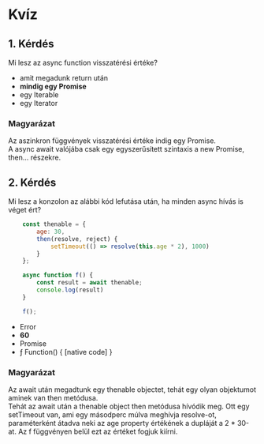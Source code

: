 # Kvíz

## 1. Kérdés
Mi lesz az async function visszatérési értéke?  

- amit megadunk return után
- **mindig egy Promise**
- egy Iterable 
- egy Iterator

### Magyarázat
Az aszinkron függvények visszatérési értéke indig egy Promise.  
A async await valójába csak egy egyszerűsített szintaxis a new Promise, then... részekre.  

## 2. Kérdés
Mi lesz a konzolon az alábbi kód lefutása után, ha minden async hívás is véget ért?

```javascript
    const thenable = {
        age: 30,
        then(resolve, reject) {
            setTimeout(() => resolve(this.age * 2), 1000)
        }
    };

    async function f() {
        const result = await thenable;
        console.log(result)
    }

    f();
```
- Error
- **60**
- Promise
- ƒ Function() { [native code] }

### Magyarázat
Az await után megadtunk egy thenable objectet, tehát egy olyan objektumot aminek van then metódusa.  
Tehát az await után a thenable object then metódusa hívódik meg. Ott egy setTimeout van, ami egy másodperc múlva meghívja resolve-ot, paraméterként átadva neki az age property értékének a dupláját a 2 * 30-at. Az f függvényen belül ezt az értéket fogjuk kiírni. 

